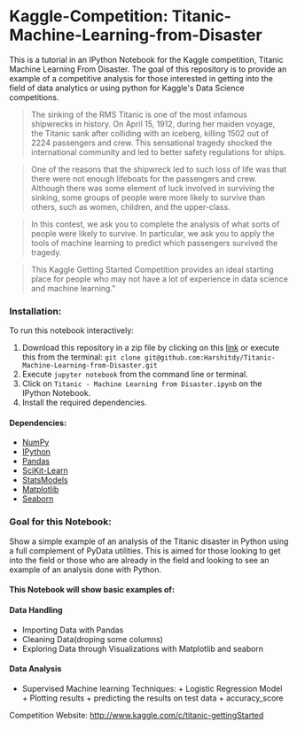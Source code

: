# Kaggle-Competition: Titanic-Machine-Learning-from-Disaster
This is a tutorial in an IPython Notebook for the Kaggle competition, Titanic Machine Learning From Disaster. The goal of this repository is to provide an example of a competitive analysis for those interested in getting into the field of data analytics or using python for Kaggle's Data Science competitions.

>The sinking of the RMS Titanic is one of the most infamous shipwrecks in history.  On April 15, 1912, during her maiden voyage, the Titanic sank after colliding with an iceberg, killing 1502 out of 2224 passengers and crew.  This sensational tragedy shocked the international community and led to better safety regulations for ships.

>One of the reasons that the shipwreck led to such loss of life was that there were not enough lifeboats for the passengers and crew.  Although there was some element of luck involved in surviving the sinking, some groups of people were more likely to survive than others, such as women, children, and the upper-class.

>In this contest, we ask you to complete the analysis of what sorts of people were likely to survive.  In particular, we ask you to apply the tools of machine learning to predict which passengers survived the tragedy.

>This Kaggle Getting Started Competition provides an ideal starting place for people who may not have a lot of experience in data science and machine learning."

### Installation:

To run this notebook interactively:

1. Download this repository in a zip file by clicking on this [link](https://github.com/Harshitdy/Titanic-Machine-Learning-from-Disaster/archive/refs/heads/main.zip) or execute this from the terminal:
`git clone git@github.com:Harshitdy/Titanic-Machine-Learning-from-Disaster.git`
2. Execute `jupyter notebook` from the command line or terminal.
3. Click on `Titanic - Machine Learning from Disaster.ipynb` on the IPython Notebook.
4. Install the required dependencies.

#### Dependencies:
* [NumPy](http://www.numpy.org/)
* [IPython](http://ipython.org/)
* [Pandas](http://pandas.pydata.org/)
* [SciKit-Learn](http://scikit-learn.org/stable/)
* [StatsModels](http://statsmodels.sourceforge.net/)
* [Matplotlib](http://matplotlib.org/)
* [Seaborn](https://seaborn.pydata.org/installing.html)

### Goal for this Notebook:
Show a simple example of an analysis of the Titanic disaster in Python using a full complement of PyData utilities. This is aimed for those looking to get into the field or those who are already in the field and looking to see an example of an analysis done with Python.

#### This Notebook will show basic examples of:
#### Data Handling
*   Importing Data with Pandas
*   Cleaning Data(droping some columns)
*   Exploring Data through Visualizations with Matplotlib and seaborn

#### Data Analysis
*    Supervised Machine learning Techniques:
    +   Logistic Regression Model
    +   Plotting results
    +   predicting the results on test data
    +   accuracy_score

Competition Website: http://www.kaggle.com/c/titanic-gettingStarted
